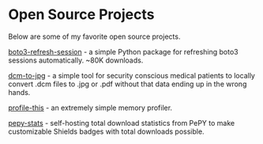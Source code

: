 Open Source Projects
====================

Below are some of my favorite open source projects.

[boto3-refresh-session](https://michaelthomasletts.github.io/boto3-refresh-session/index.html) - a simple Python package for refreshing boto3 sessions automatically. ~80K downloads.

[dcm-to-jpg](https://github.com/michaelthomasletts/dcm-to-jpg) - a simple tool for security conscious medical patients to locally convert .dcm files to .jpg or .pdf without that data ending up in the wrong hands.

[profile-this](https://github.com/michaelthomasletts/profile-this) - an extremely simple memory profiler.

[pepy-stats](https://github.com/michaelthomasletts/pepy-stats) - self-hosting total download statistics from PePY to make customizable Shields badges with total downloads possible.